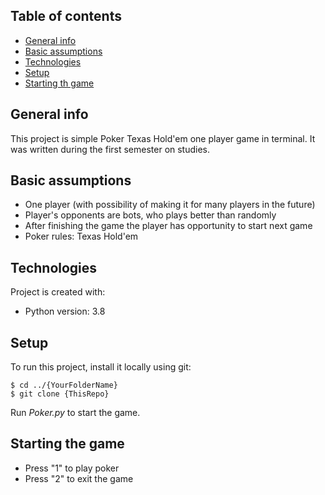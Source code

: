 ## Table of contents
* [General info](#general-info)
* [Basic assumptions](#basic-assumptions)
* [Technologies](#technologies)
* [Setup](#setup)
* [Starting th game](#starting-the-game)

## General info
This project is simple Poker Texas Hold'em one player game in terminal. It was written during the first semester on studies.

## Basic assumptions
* One player (with possibility of making it for many players in the future)
* Player's opponents are bots, who plays better than randomly
* After finishing the game the player has opportunity to start next game
* Poker rules: Texas Hold'em

## Technologies
Project is created with:
* Python version: 3.8
	
## Setup
To run this project, install it locally using git:

```
$ cd ../{YourFolderName}
$ git clone {ThisRepo}
```

Run *Poker.py* to start the game.

## Starting the game
* Press "1" to play poker
* Press "2" to exit the game
